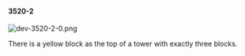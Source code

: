 #### 3520-2
![dev-3520-2-0.png](https://github.com/lil-lab/nlvr/raw/master/nlvr/dev/images/5/dev-3520-2-0.png "dev-3520-2-0.png")

There is a yellow block as the top of a tower with exactly three blocks.